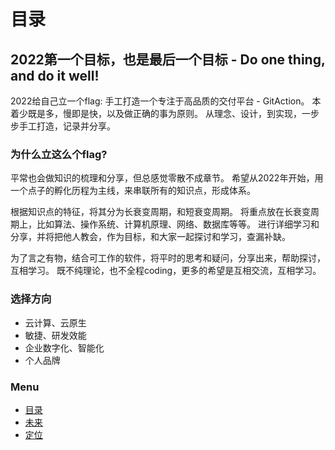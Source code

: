 # 目录

## 2022第一个目标，也是最后一个目标 - Do one thing, and do it well!

2022给自己立一个flag: 手工打造一个专注于高品质的交付平台 - GitAction。
本着少既是多，慢即是快，以及做正确的事为原则。
从理念、设计，到实现，一步步手工打造，记录并分享。

### 为什么立这么个flag?

平常也会做知识的梳理和分享，但总感觉零散不成章节。
希望从2022年开始，用一个点子的孵化历程为主线，来串联所有的知识点，形成体系。

根据知识点的特征，将其分为长衰变周期，和短衰变周期。
将重点放在长衰变周期上，比如算法、操作系统、计算机原理、网络、数据库等等。
进行详细学习和分享，并将把他人教会，作为目标，和大家一起探讨和学习，查漏补缺。

为了言之有物，结合可工作的软件，将平时的思考和疑问，分享出来，帮助探讨，互相学习。
既不纯理论，也不全程coding，更多的希望是互相交流，互相学习。

### 选择方向

- 云计算、云原生
- 敏捷、研发效能
- 企业数字化、智能化
- 个人品牌


### Menu

- [目录](spec.md)
- [未来](future.md)
- [定位](positioning.md)

